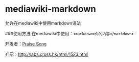 mediawiki-markdown
==================

允许在mediawiki中使用markdown语法

###使用方法
在mediawiki中使用：`<markdown>你的内容</markdown>`

开发者：[Praise Song](http://labs.cross.hk)


介绍：http://labs.cross.hk/html/1523.html
